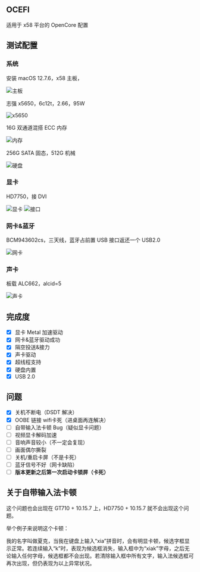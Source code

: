 ## OCEFI
适用于 x58 平台的 OpenCore 配置

## 测试配置
### 系统
安装 macOS 12.7.6，x58 主板，

![主板](https://github.com/user-attachments/assets/123c97ff-25d0-4f43-bdb1-c813115b766c)


志强 x5650，6c12t，2.66，95W

![x5650](https://github.com/user-attachments/assets/1626947e-680b-4744-b58e-5d937add1271)


16G 双通道混搭 ECC 内存

![内存](https://github.com/user-attachments/assets/980b84f0-4ec2-4bc5-9fbb-4f0db9dcaeee)


256G SATA 固态，512G 机械

![硬盘](https://github.com/user-attachments/assets/14331c06-b019-4a69-b4e5-46173f037f4a)


### 显卡
HD7750，接 DVI

![显卡](https://github.com/user-attachments/assets/2dd88331-ff91-4444-b592-99aff8d8c033)
![接口](https://github.com/user-attachments/assets/66196a18-adfb-4516-b27b-f6127638cf5f)


### 网卡&蓝牙
BCM943602cs，三天线，蓝牙占前置 USB 接口返还一个 USB2.0

![网卡](https://github.com/user-attachments/assets/3de2a036-02dc-4998-a873-064959ad0e06)


### 声卡
板载 ALC662，alcid=5

![声卡](https://github.com/user-attachments/assets/a7956a38-0e0a-4f73-933f-b6eab5414860)


## 完成度
- [x] 显卡 Metal 加速驱动
- [x] 网卡&蓝牙驱动成功
- [x] 隔空投送&接力
- [x] 声卡驱动
- [x] 超线程支持
- [x] 硬盘内置
- [x] USB 2.0

## 问题
- [x] 关机不断电（DSDT 解决）
- [x] OOBE 链接 wifi卡死（进桌面再连解决）
- [ ] 自带输入法卡顿 Bug（疑似显卡问题） 
- [ ] 视频显卡解码加速
- [ ] 音响声音较小（不一定会复现）
- [ ] 画面偶尔撕裂
- [ ] 关机/重启卡屏（不是卡死）
- [ ] 蓝牙信号不好（网卡缺陷）
- [ ] **版本更新之后第一次启动卡锁屏（卡死）**

## 关于自带输入法卡顿
这个问题也会出现在 GT710 + 10.15.7 上，HD7750 + 10.15.7 就不会出现这个问题。

举个例子来说明这个卡顿：

我的名字叫做夏克，当我在键盘上输入“xia”拼音时，会有明显卡顿，候选字框显示正常。若连续输入“k”时，表现为候选框消失，输入框中为“xiak”字母，之后无论输入任何字母，候选框都不会出现。若清除输入框中所有文字，输入法候选框可再次出现，但仍表现为以上异常状况。






